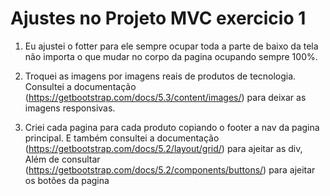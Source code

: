# Ajustes no Projeto MVC exercicio 1

1. Eu ajustei o fotter para ele sempre ocupar toda a parte de baixo da tela não importa o que mudar no corpo da pagina ocupando sempre 100%.

2. Troquei as imagens por imagens reais de produtos de tecnologia. Consultei a documentação (https://getbootstrap.com/docs/5.3/content/images/) para deixar as imagens responsivas.

3. Criei cada pagina para cada produto copiando o footer a nav da pagina principal. E também consultei a documentação (https://getbootstrap.com/docs/5.2/layout/grid/) para ajeitar as div, Além de consultar (https://getbootstrap.com/docs/5.2/components/buttons/) para ajeitar os botões da pagina
